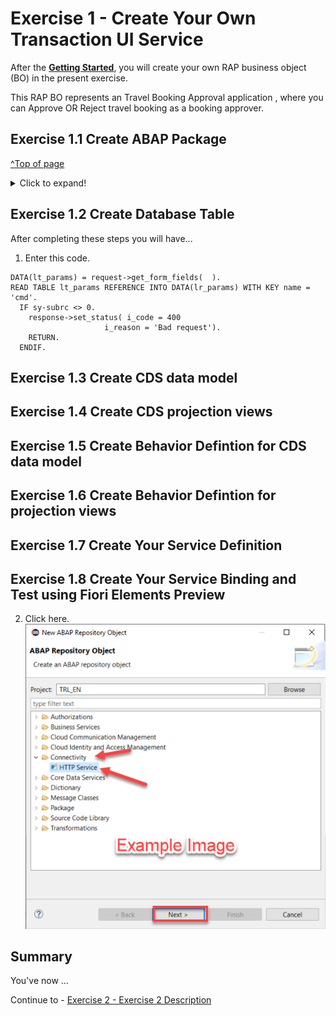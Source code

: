 # Exercise 1 - Create Your Own Transaction UI Service

After the **[Getting Started](../ex0/README.md)**, you will create your own RAP business object (BO) in the present exercise.

This RAP BO represents an Travel Booking Approval application , where you can Approve OR Reject travel booking as a booking approver.

## Exercise 1.1 Create ABAP Package
[^Top of page](#)

 <details>
  <summary>Click to expand!</summary>
0.  Optional [ If already exists ]   : Add **ZLOCAL** to **Favorite Packages** by right-click on the favourite packages and select **Add Package..**. 
   ![](images/AD164_E1_1_Step0_0.png)
    In the pop up for **Select an ABAP Package**, type ZLOCAL as the search term and choose the option **ZLOCAL** under the **Matching items:** window and click on **OK**.
  ![](images/AD164_E1_1_Step0_1.png) 
   
1.	Right-click on the package **`ZLOCAL** and select **New > ABAP Package** from the context menu. 
   ![](images/AD164_E1_1_Step1_1.png) 
2.	Maintain the information provided below and click **Next >**.  
    - Name: **`ZAD164_TRAVEL_XXX`**
    - Description: `Travel Approval App XXX`
    - Check ** `Add to favorite packages` **
    ![](images/AD164_E1_1_Step2_1.png) 
    - Select TR `HE4K917646` from option **Choose from requests in which i am involved** OR choose option **Enter a request number** and  provide a transport request number `HE4K917646`
     ![](images/AD164_E1_1_Step2_2.png)
     ![](images/AD164_E1_1_Step2_3.png) 
 
3.	Click **Finish** to finish creation of the package and add the package to favorite pacakges list
     ![](images/AD164_E1_1_Final.png) 
  
</details>


## Exercise 1.2 Create Database Table

After completing these steps you will have...

1.	Enter this code.
```abap
DATA(lt_params) = request->get_form_fields(  ).
READ TABLE lt_params REFERENCE INTO DATA(lr_params) WITH KEY name = 'cmd'.
  IF sy-subrc <> 0.
    response->set_status( i_code = 400
                     i_reason = 'Bad request').
    RETURN.
  ENDIF.

```

## Exercise 1.3 Create CDS data model
## Exercise 1.4 Create CDS projection views
## Exercise 1.5 Create Behavior Defintion for CDS data model
## Exercise 1.6 Create Behavior Defintion for projection views
## Exercise 1.7 Create Your Service Definition
## Exercise 1.8 Create Your Service Binding and Test using Fiori Elements Preview

    
2.	Click here.
<br>![](/exercises/ex1/images/01_02_0010.png)


## Summary

You've now ...

Continue to - [Exercise 2 - Exercise 2 Description](../ex2/README.md)

